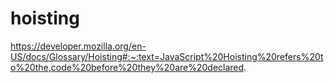 # hoisting 
https://developer.mozilla.org/en-US/docs/Glossary/Hoisting#:~:text=JavaScript%20Hoisting%20refers%20to%20the,code%20before%20they%20are%20declared.